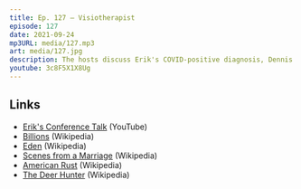 ```yaml
---
title: Ep. 127 – Visiotherapist
episode: 127
date: 2021-09-24
mp3URL: media/127.mp3
art: media/127.jpg
description: The hosts discuss Erik's COVID-positive diagnosis, Dennis's feedback to Erik's conference talk, Billions, Erik failed his Eden homework, and the second episode of Scenes from a Marriage. 
youtube: 3c8F5X1X8Ug
---
```


## Links

- [Erik's Conference Talk](https://www.youtube.com/watch?v=0bY9_DasGEg) (YouTube)
- [Billions](https://en.wikipedia.org/wiki/Billions_(TV_series)) (Wikipedia)
- [Eden](https://en.wikipedia.org/wiki/Eden_(Australian_TV_series)) (Wikipedia)
- [Scenes from a Marriage](https://en.wikipedia.org/wiki/Scenes_from_a_Marriage_(American_miniseries)) (Wikipedia)
- [American Rust](https://en.wikipedia.org/wiki/American_Rust_(TV_series)) (Wikipedia)
- [The Deer Hunter](https://en.wikipedia.org/wiki/The_Deer_Hunter) (Wikipedia)